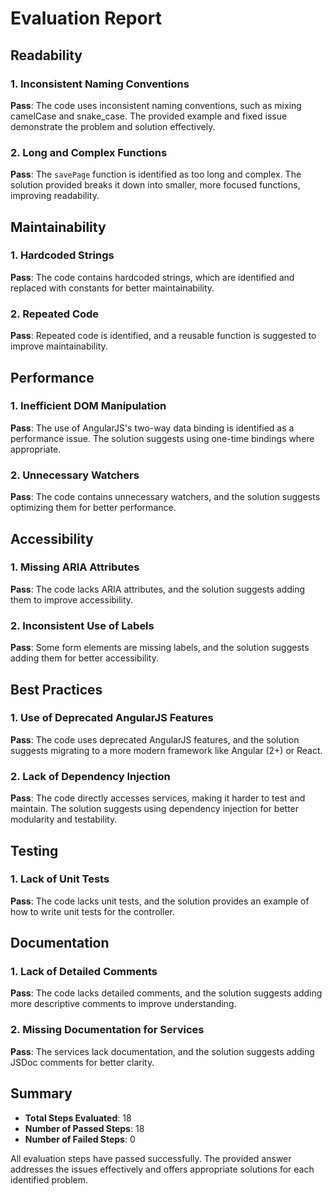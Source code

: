 # Evaluation Report

## Readability

### 1. Inconsistent Naming Conventions
**Pass**: The code uses inconsistent naming conventions, such as mixing camelCase and snake_case. The provided example and fixed issue demonstrate the problem and solution effectively.

### 2. Long and Complex Functions
**Pass**: The `savePage` function is identified as too long and complex. The solution provided breaks it down into smaller, more focused functions, improving readability.

## Maintainability

### 1. Hardcoded Strings
**Pass**: The code contains hardcoded strings, which are identified and replaced with constants for better maintainability.

### 2. Repeated Code
**Pass**: Repeated code is identified, and a reusable function is suggested to improve maintainability.

## Performance

### 1. Inefficient DOM Manipulation
**Pass**: The use of AngularJS's two-way data binding is identified as a performance issue. The solution suggests using one-time bindings where appropriate.

### 2. Unnecessary Watchers
**Pass**: The code contains unnecessary watchers, and the solution suggests optimizing them for better performance.

## Accessibility

### 1. Missing ARIA Attributes
**Pass**: The code lacks ARIA attributes, and the solution suggests adding them to improve accessibility.

### 2. Inconsistent Use of Labels
**Pass**: Some form elements are missing labels, and the solution suggests adding them for better accessibility.

## Best Practices

### 1. Use of Deprecated AngularJS Features
**Pass**: The code uses deprecated AngularJS features, and the solution suggests migrating to a more modern framework like Angular (2+) or React.

### 2. Lack of Dependency Injection
**Pass**: The code directly accesses services, making it harder to test and maintain. The solution suggests using dependency injection for better modularity and testability.

## Testing

### 1. Lack of Unit Tests
**Pass**: The code lacks unit tests, and the solution provides an example of how to write unit tests for the controller.

## Documentation

### 1. Lack of Detailed Comments
**Pass**: The code lacks detailed comments, and the solution suggests adding more descriptive comments to improve understanding.

### 2. Missing Documentation for Services
**Pass**: The services lack documentation, and the solution suggests adding JSDoc comments for better clarity.

## Summary

- **Total Steps Evaluated**: 18
- **Number of Passed Steps**: 18
- **Number of Failed Steps**: 0

All evaluation steps have passed successfully. The provided answer addresses the issues effectively and offers appropriate solutions for each identified problem.